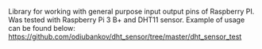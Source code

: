 Library for working with general purpose input output pins of Raspberry PI.
Was tested with Raspberry Pi 3 B+ and DHT11 sensor.
Example of usage can be found below:
https://github.com/odiubankov/dht_sensor/tree/master/dht_sensor_test
